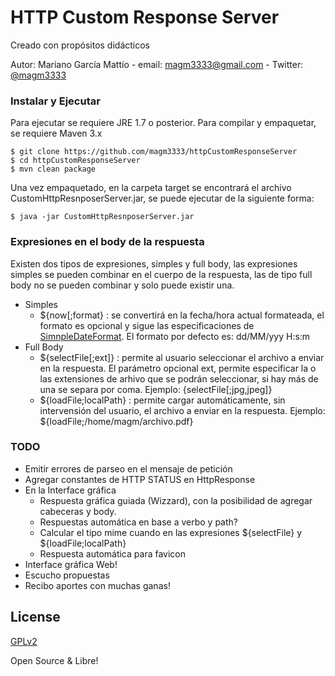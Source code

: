 # HTTP Custom Response Server
Creado con propósitos didácticos 

Autor: Mariano García Mattío - email: [magm3333@gmail.com](mailto:magm3333@gmail.com) - Twitter: [@magm3333](https://twitter.com/magm3333)

### Instalar y Ejecutar

Para ejecutar se requiere JRE 1.7 o posterior.
Para compilar y empaquetar, se requiere Maven 3.x
 
```
$ git clone https://github.com/magm3333/httpCustomResponseServer
$ cd httpCustomResponseServer
$ mvn clean package
```
Una vez empaquetado, en la carpeta target se encontrará el archivo CustomHttpResnposerServer.jar, se puede ejecutar de la siguiente forma:

```
$ java -jar CustomHttpResnposerServer.jar
```

### Expresiones en el body de la respuesta
Existen dos tipos de expresiones, simples y full body, las expresiones simples se pueden combinar en el cuerpo de la respuesta, las de tipo full body no se pueden combinar y solo puede existir una.
* Simples
  * ${now[;format} : se convertirá en la fecha/hora actual formateada, el formato es opcional y sigue las especificaciones de [SimnpleDateFormat](https://docs.oracle.com/javase/7/docs/api/java/text/SimpleDateFormat.html). El formato por defecto es: dd/MM/yyy H:s:m
* Full Body
  * ${selectFile[;ext]} : permite al usuario seleccionar el archivo a enviar en la respuesta. El parámetro opcional ext, permite especificar la o las extensiones de arhivo que se podrán seleccionar, si hay más de una se separa por coma. Ejemplo: {selectFile[;jpg,jpeg]}
  * ${loadFile;localPath} : permite cargar automáticamente, sin intervensión del usuario, el archivo a enviar en la respuesta. Ejemplo: ${loadFile;/home/magm/archivo.pdf}


### TODO
* Emitir errores de parseo en el mensaje de petición
* Agregar constantes de HTTP STATUS en HttpResponse
* En la Interface gráfica
  * Respuesta gráfica guiada (Wizzard), con la posibilidad de agregar cabeceras y body. 
  * Respuestas automática en base a verbo y path?
  * Calcular el tipo mime cuando en las expresiones ${selectFile} y ${loadFile;localPath}
  * Respuesta automática para favicon
* Interface gráfica Web!
* Escucho propuestas
* Recibo aportes con muchas ganas!  

License
----
[GPLv2](https://www.gnu.org/licenses/license-list.es.html#GPLv2)

Open Source & Libre!
